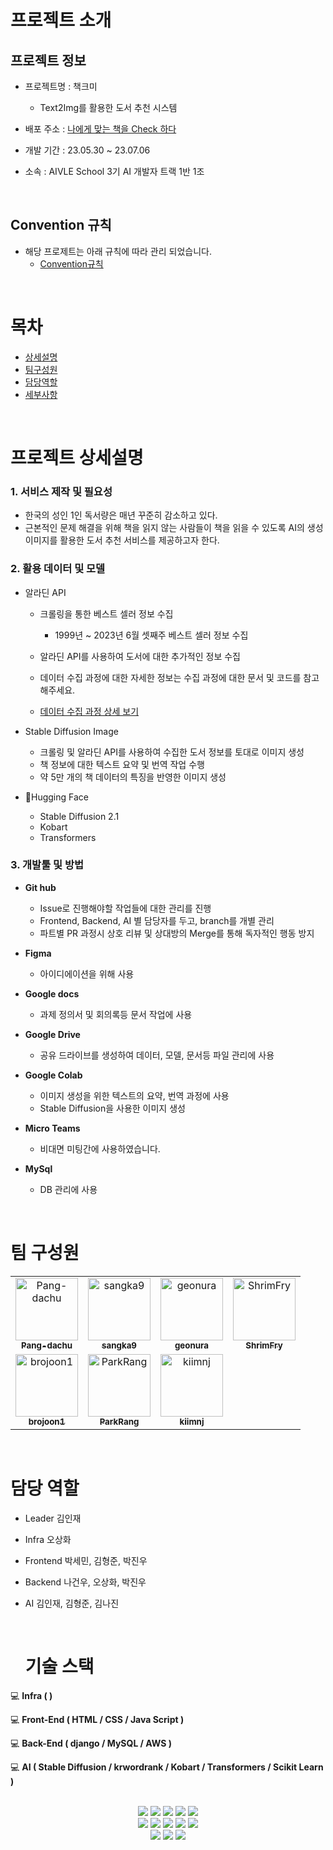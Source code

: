<a name="project-name"></a>

# 프로젝트 소개

## 프로젝트 정보
- 프로젝트명 :  책크미
  - Text2Img를 활용한 도서 추천 시스템   

- 배포 주소 : [나에게 맞는 책을 Check 하다](http://chaekme.com/)

- 개발 기간 : 23.05.30 ~ 23.07.06

- 소속 : AIVLE School 3기 AI 개발자 트랙 1반 1조

</br>

## Convention 규칙 
- 해당 프로제트는 아래 규칙에 따라 관리 되었습니다.
  - [Convention규칙](./.github/convention.md)

</br>
 
<a name="list"></a>

# 목차
- [상세설명](#프로젝트-상세설명)
- [팀구성원](#팀-구성원)
- [담당역할](#담당-역할)
- [세부사항](#세부-사항)

</br>

# 프로젝트 상세설명

### 1. 서비스 제작 및 필요성
- 한국의 성인 1인 독서량은 매년 꾸준히 감소하고 있다.
- 근본적인 문제 해결을 위해 책을 읽지 않는 사람들이 책을 읽을 수 있도록 AI의 생성 이미지를 활용한 도서 추천 서비스를 제공하고자 한다.


### 2. 활용 데이터 및 모델 

- 알라딘 API
  - 크롤링을 통한 베스트 셀러 정보 수집 
    - 1999년 ~ 2023년 6월 셋째주 베스트 셀러 정보 수집
  
  - 알라딘 API를 사용하여 도서에 대한 추가적인 정보 수집 
  - 데이터 수집 과정에 대한 자세한 정보는 수집 과정에 대한 문서 및 코드를 참고해주세요. 
  - [데이터 수집 과정 상세 보기](./Data%20Collection/Data_Collection.md)

   

- Stable Diffusion Image
  - 크롤링 및 알라딘 API를 사용하여 수집한 도서 정보를 토대로 이미지 생성
  - 책 정보에 대한 텍스트 요약 및 번역 작업 수행 
  - 약 5만 개의 책 데이터의 특징을 반영한 이미지 생성
    
    
- 🤗Hugging Face
  - Stable Diffusion 2.1
  - Kobart
  - Transformers


### 3. 개발툴 및 방법

- **Git hub**
  - Issue로 진행해야할 작업들에 대한 관리를 진행
  - Frontend, Backend, AI 별 담당자를 두고, branch를 개별 관리
  - 파트별 PR 과정시 상호 리뷰 및 상대방의 Merge를 통해 독자적인 행동 방지 

- **Figma**
  - 아이디에이션을 위해 사용

- **Google docs**
  - 과제 정의서 및 회의록등 문서 작업에 사용

- **Google Drive**
  - 공유 드라이브를 생성하여 데이터, 모델, 문서등 파일 관리에 사용

- **Google Colab**
  - 이미지 생성을 위한 텍스트의 요약, 번역 과정에 사용
  - Stable Diffusion을 사용한 이미지 생성

- **Micro Teams**
  - 비대면 미팅간에 사용하였습니다.

- **MySql**
  - DB 관리에 사용


</br>

# 팀 구성원

<table>
<tr>
    <td align="center"><a href="https://github.com/Pang-dachu"><img src="https://avatars.githubusercontent.com/u/54354769?v=4" width="100px;" alt="Pang-dachu"/>         <br /><sub><b>Pang-dachu</b><br>
    <td align="center"><a href="https://github.com/sangka9"><img src="https://avatars.githubusercontent.com/u/12123743?v=4" width="100px;" alt="sangka9"/>         <br /><sub><b>sangka9</b><br>
    <td align="center"><a href="https://github.com/geonura"><img src="https://avatars.githubusercontent.com/u/38072049?v=4" width="100px;" alt="geonura"/>         <br /><sub><b>geonura</b><br>
    <td align="center"><a href="https://github.com/ShrimFry"><img src="https://avatars.githubusercontent.com/u/43872943?v=4" width="100px;" alt="ShrimFry"/>         <br /><sub><b>ShrimFry</b><br>
</tr>
<tr>
    <td align="center"><a href="https://github.com/brojoon1"><img src="https://avatars.githubusercontent.com/u/81418195?v=4" width="100px;" alt="brojoon1"/>         <br /><sub><b>brojoon1</b><br>
    <td align="center"><a href="https://github.com/ParkRang"><img src="https://avatars.githubusercontent.com/u/104675938?v=4" width="100px;" alt="ParkRang"/>         <br /><sub><b>ParkRang</b><br>
    <td align="center"><a href="https://github.com/kiimnj"><img src="https://avatars.githubusercontent.com/u/124108719?v=4" width="100px;" alt="kiimnj"/>         <br /><sub><b>kiimnj</b><br>
</tr>


</table>

</br>

# 담당 역할

- Leader
  김인재

- Infra
  오상화

- Frontend
  박세민, 김형준, 박진우

- Backend
  나건우, 오상화, 박진우

- AI
  김인재, 김형준, 김나진


  </br>

  # 기술 스택

:computer: **Infra (  )**

:computer: **Front-End ( HTML / CSS / Java Script )**

:computer: **Back-End ( django / MySQL / AWS )**

:computer: **AI ( Stable Diffusion / krwordrank / Kobart / Transformers / Scikit Learn )**

<br>

<div align=center> 
<img src="https://img.shields.io/badge/visual studio code-007ACC?style=for-the-badge&logo=visual studio code&logoColor=white">
<img src="https://img.shields.io/badge/git hub-181717?style=for-the-badge&logo=github&logoColor=white">
<img src="https://img.shields.io/badge/html5-F7931E?style=for-the-badge&logo=html5&logoColor=white">
<img src="https://img.shields.io/badge/css-1572B6?style=for-the-badge&logo=css3&logoColor=white">
<img src="https://img.shields.io/badge/javascript-F7DF1E?style=for-the-badge&logo=javascript&logoColor=white">
<br>
<img src="https://img.shields.io/badge/amazon aws-232F3E?style=for-the-badge&logo=amazon aws&logoColor=white">
<img src="https://img.shields.io/badge/scikit learn-E34F26?style=for-the-badge&logo=scikit learn&logoColor=white">
<img src="https://img.shields.io/badge/google colab-F9AB00?style=for-the-badge&logo=google colab&logoColor=white">
<img src="https://img.shields.io/badge/google drive-4285F4?style=for-the-badge&logo=google drive&logoColor=white">
<img src="https://img.shields.io/badge/Stable Diffusion-99CC00?style=for-the-badge&logo=&logoColor=white">
<br>
<img src="https://img.shields.io/badge/KoBart-4A154B?style=for-the-badge&logo=&logoColor=white">
<img src="https://img.shields.io/badge/microsoft teams-6264A7?style=for-the-badge&logo=microsoft teams&logoColor=white">
<img src="https://img.shields.io/badge/Hugging face-FABC0C?style=for-the-badge&&logoColor=white">
<br>
